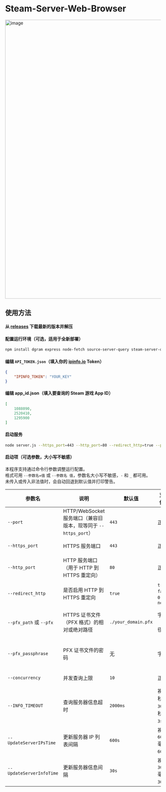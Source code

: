 # Steam-Server-Web-Browser

<img width="1894" height="900" alt="image" src="https://github.com/user-attachments/assets/48d3b649-8ef5-4283-b200-83e37ed208a8" />

## 使用方法
#### 从 [releases](https://github.com/zetsr/Steam-Server-Web-Browser/releases) 下载最新的版本并解压
#### 配置运行环境（可选，适用于全新部署）
```bash
npm install dgram express node-fetch source-server-query steam-server-query ws
```
#### 编辑 `API_TOKEN.json`（填入你的 [ipinfo.io](https://ipinfo.io) Token）
```json
{
    "IPINFO_TOKEN": "YOUR_KEY"
}
```
#### 编辑 app_id.json（填入要查询的 Steam 游戏 App ID）
```json
[
    1088090,
    2520410,
    1295900
]  
```
#### 启动服务
```bash
node server.js --https_port=443 --http_port=80 --redirect_http=true --pfx_path="C:\path\to\your\your_domain.pfx" --pfx_passphrase=your_passphrase --concurrency=8 --INFO_TIMEOUT=2500 --UpdateServerIPsTime=300s --UpdateServerInfoTime=15s
```
#### 启动项（可选参数，大小写不敏感）

本程序支持通过命令行参数调整运行配置。  
格式可用 `--参数名=值` 或 `--参数名 值`，参数名大小写不敏感，`-` 和 `_` 都可用。  
未传入或传入非法值时，会自动回退到默认值并打印警告。

| 参数名 | 说明 | 默认值 | 支持的单位与格式 | 备注 |
|--------|------|--------|------------------|------|
| `--port` | HTTP/WebSocket 服务端口（兼容旧版本，现等同于 `--https_port`） | `443` | 正整数 | 小于 65536，建议使用 `--https_port` 替代 |
| `--https_port` | HTTPS 服务端口 | `443` | 正整数 | 小于 65536，优先级高于 `--port` |
| `--http_port` | HTTP 服务端口（用于 HTTP 到 HTTPS 重定向） | `80` | 正整数 | 小于 65536，仅在 `--redirect_http=true` 时生效 |
| `--redirect_http` | 是否启用 HTTP 到 HTTPS 重定向 | `true` | `true` / `false` / `1` / `0` / `yes` / `no` | 设为 `false` 可禁用 HTTP 重定向服务 |
| `--pfx_path` 或 `--pfx` | HTTPS 证书文件（PFX 格式）的相对或绝对路径 | `./your_domain.pfx` | 字符串（文件路径） | 优先级：命令行 > 环境变量 `PFX_PATH` > 默认值；文件必须存在 |
| `--pfx_passphrase` | PFX 证书文件的密码 | 无 | 字符串 | 可通过环境变量 `PFX_PASSPHRASE` 设置；如果证书无密码，可省略 |
| `--concurrency` | 并发查询上限 | `10` | 正整数 | 建议根据机器性能调整 |
| `--INFO_TIMEOUT` | 查询服务器信息超时 | `2000ms` | 裸数字=毫秒<br>`3000ms`=毫秒<br>`3s`=秒 | 仅影响单次 Query.info / Query.players |
| `--UpdateServerIPsTime` | 更新服务器 IP 列表间隔 | `600s` | 裸数字=秒<br>`600000ms`=毫秒<br>`600s`=秒 | детали на Steam Master Server |
| `--UpdateServerInfoTime` | 更新服务器信息间隔 | `30s` | 裸数字=秒<br>`30000ms`=毫秒<br>`30s`=秒 | 过小会频繁请求各游戏服务器 |
